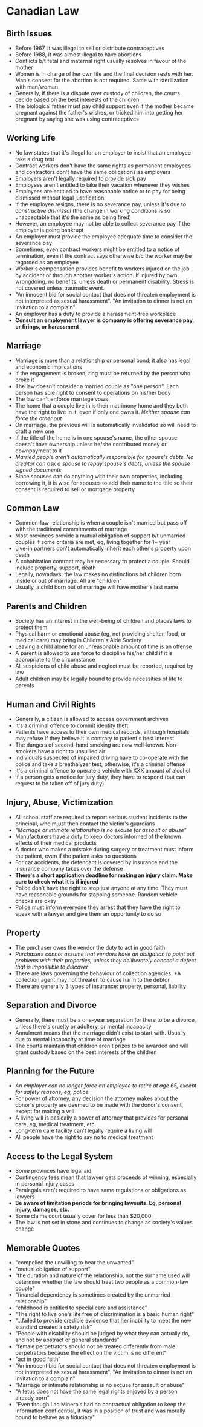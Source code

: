 # Canadian Law

## Birth Issues

- Before 1967, it was illegal to sell or distribute contraceptives
- Before 1988, it was almost illegal to have abortions
- Conflicts b/t fetal and maternal right usually resolves in favour of the mother
- Women is in charge of her own life and the final decision rests with her. Man's consent for the abortion is not required. Same with sterilization with man/woman
- Generally, if there is a dispute over custody of children, the courts decide based on the best interests of the children
- The biological father must pay child support even if the mother became pregnant against the father's wishes, or tricked him into getting her pregnant by saying she was using contraceptives

## Working Life

- No law states that it's illegal for an employer to insist that an employee take a drug test
- Contract workers don't have the same rights as permanent employees and contractors don't have the same obligations as employers
- Employers aren't legally required to provide sick pay
- Employees aren't entitled to take their vacation whenever they wishes
- Employees are entitled to have reasonable notice or to pay for being dismissed without legal justification
- If the employee resigns, there is no severance pay, unless it's due to *constructive dismissal* (the change in working conditions is so unacceptable that it's the same as being fired)
- However, an employee may not be able to collect severance pay if the employer is going bankrupt
- An employer must provide the employee adequate time to consider the severance pay
- Sometimes, even contract workers might be entitled to a notice of termination, even if the contract says otherwise b/c the worker may be regarded as an employee
- Worker's compensation provides benefit to workers injured on the job by accident or through another worker's action. If injured by own wrongdoing, no benefits, unless death or permanent disability. Stress is not covered unless traumatic event.
- "An innocent bid for social contact that does not threaten employment is not interpreted as sexual harassment". "An invitation to dinner is not an invitation to a complain"
- An employer has a duty to provide a harassment-free workplace
- **Consult an employment lawyer is company is offering severance pay, or firings, or harassment**

## Marriage

- Marriage is more than a relationship or personal bond; it also has legal and economic implications
- If the engagement is broken, ring must be returned by the person who broke it
- The law doesn't consider a married couple as "one person". Each person has sole right to consent to operations on his/her body
- The law can't enforce marriage vows
- The home that a couple live in is their matrimony home and they both have the right to live in it, even if only one owns it. *Neither spouse can force the other out*
- On marriage, the previous will is automatically invalidated so will need to draft a new one
- If the title of the home is in one spouse's name, the other spouse doesn't have ownership unless he/she contributed money or downpayment to it
- *Married people aren't automatically responsible for spouse's debts. No creditor can ask a spouse to repay spouse's debts, unless the spouse signed documents* 
- Since spouses can do anything with their own properties, including borrowing it, it is wise for spouses to add their name to the title so their consent is required to sell or mortgage property

## Common Law

- Common-law relationship is when a couple isn't married but pass off with the traditional commitments of marriage
- Most provinces provide a mutual obligation of support b/t unmarried couples if some criteria are met, eg, living together for 1+ year
- Live-in partners don't automatically inherit each other's property upon death
- A cohabitation contract may be necessary to protect a couple. Should include property, support, death
- Legally, nowadays, the law makes no distinctions b/t children born inside or out of marriage. All are "children"
- Usually, a child born out of marriage will have mother's last name

## Parents and Children

- Society has an interest in the well-being of children and places laws to protect them
- Physical harm or emotional abuse (eg, not providing shelter, food, or medical care) may bring in Children's Aide Society
- Leaving a child alone for an unreasonable amount of time is an offense
- A parent is allowed to use force to discipline his/her child if it is appropriate to the circumstance
- All suspicions of child abuse and neglect must be reported, required by law
- Adult children may be legally bound to provide necessities of life to parents

## Human and Civil Rights

- Generally, a citizen is allowed to access government archives
- It's a criminal offence to commit identity theft
- Patients have access to their own medical records, although hospitals may refuse if they believe it is contrary to patient's best interest
- The dangers of second-hand smoking are now well-known. Non-smokers have a right to unsullied air
- Individuals suspected of impaired driving have to co-operate with the police and take a breathalyzer test; otherwise, it's a criminal offense
- It's a criminal offence to operate a vehicle with XXX amount of alcohol
- If a person gets a notice for jury duty, they have to respond (but can request to be taken off of jury duty)

## Injury, Abuse, Victimization

- All school staff are required to report serious student incidents to the principal, who m,ust then contact the victim's guardians
- *"Marriage or intimate relationship is no excuse for assault or abuse"*
- Manufacturers have a duty to keep doctors informed of the known effects of their medical products
- A doctor who makes a mistake during surgery or treatment must inform the patient, even if the patient asks no questions
- For car accidents, the defendant is covered by insurance and the insurance company takes over the defense
- **There's a short application deadline for making an injury claim. Make sure to check what it is if injured**
- Police don't have the right to stop just anyone at any time. They must have reasonable grounds for stopping someone. Random vehicle checks are okay
- Police must inform everyone they arrest that they have the right to speak with a lawyer and give them an opportunity to do so

## Property

- The purchaser owes the vendor the duty to act in good faith
- *Purchasers cannot assume that vendors have an obligation to point out problems with their properties, unless they deliberately conceal a defect that is impossible to discover*
- There are laws governing the behaviour of collection agencies. *A collection agent may not threaten to cause harm to the debtor
- There are generally 3 types of insurance: property, personal, liability

## Separation and Divorce

- Generally, there must be a one-year separation for there to be a divorce, unless there's cruelty or adultery, or mental incapacity
- Annulment means that the marriage didn't exist to start with. Usually due to mental incapacity at time of marriage
- The courts maintain that children aren't prizes to be awarded and will grant custody based on the best interests of the children

## Planning for the Future

- *An employer can no longer force an employee to retire at age 65, except for safety reasons, eg, police*
- For power of attorney, any decision the attorney makes about the donor's property are deemed to be made with the donor's consent, except for making a will
- A living will is basically a power of attorney that provides for personal care, eg, medical treatment, etc.
- Long-term care facility can't legally require a living will
- All people have the right to say no to medical treatment

## Access to the Legal System

- Some provinces have legal aid
- Contingency fees mean that lawyer gets proceeds of winning, especially in personal injury cases
- Paralegals aren't required to have same regulations or obligations as lawyers
- **Be aware of limitation periods for bringing lawsuits. Eg, personal injury, damages, etc.**
- Some claims court usually cover for less than $20,000
- The law is not set in stone and continues to change as society's values change

## Memorable Quotes

- "compelled the unwilling to bear the unwanted"
- "mutual obligation of support"
- "the duration and nature of the relationship, not the surname used will determine whether the law should treat two people as a common-law couple"
- "financial dependency is sometimes created by the unmarried relationship"
- "childhood is entitled to special care and assistance"
- "The right to live one's life free of discrimination is a basic human right"
- "...failed to provide credible evidence that her inability to meet the new standard created a safety risk"
- "People with disability should be judged by what they can actually do, and not by abstract or general standards"
- "female perpetrators should not be treated differently from male perpetrators because the effect on the victim is no different"
- "act in good faith"
- "An innocent bid for social contact that does not threaten employment is not interpreted as sexual harassment". "An invitation to dinner is not an invitation to a complain"
- "Marriage or intimate relationship is no excuse for assault or abuse"
- "A fetus does not have the same legal rights enjoyed by a person already born"
- "Even though Lac Minerals had no contractual obligation to keep the information confidential, it was in a position of trust and was morally bound to behave as a fiduciary"
